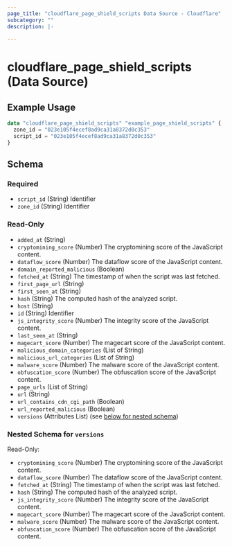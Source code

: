 ```yaml
---
page_title: "cloudflare_page_shield_scripts Data Source - Cloudflare"
subcategory: ""
description: |-
  
---
```


# cloudflare_page_shield_scripts (Data Source)



## Example Usage

```terraform
data "cloudflare_page_shield_scripts" "example_page_shield_scripts" {
  zone_id = "023e105f4ecef8ad9ca31a8372d0c353"
  script_id = "023e105f4ecef8ad9ca31a8372d0c353"
}
```

<!-- schema generated by tfplugindocs -->
## Schema

### Required

- `script_id` (String) Identifier
- `zone_id` (String) Identifier

### Read-Only

- `added_at` (String)
- `cryptomining_score` (Number) The cryptomining score of the JavaScript content.
- `dataflow_score` (Number) The dataflow score of the JavaScript content.
- `domain_reported_malicious` (Boolean)
- `fetched_at` (String) The timestamp of when the script was last fetched.
- `first_page_url` (String)
- `first_seen_at` (String)
- `hash` (String) The computed hash of the analyzed script.
- `host` (String)
- `id` (String) Identifier
- `js_integrity_score` (Number) The integrity score of the JavaScript content.
- `last_seen_at` (String)
- `magecart_score` (Number) The magecart score of the JavaScript content.
- `malicious_domain_categories` (List of String)
- `malicious_url_categories` (List of String)
- `malware_score` (Number) The malware score of the JavaScript content.
- `obfuscation_score` (Number) The obfuscation score of the JavaScript content.
- `page_urls` (List of String)
- `url` (String)
- `url_contains_cdn_cgi_path` (Boolean)
- `url_reported_malicious` (Boolean)
- `versions` (Attributes List) (see [below for nested schema](#nestedatt--versions))

<a id="nestedatt--versions"></a>
### Nested Schema for `versions`

Read-Only:

- `cryptomining_score` (Number) The cryptomining score of the JavaScript content.
- `dataflow_score` (Number) The dataflow score of the JavaScript content.
- `fetched_at` (String) The timestamp of when the script was last fetched.
- `hash` (String) The computed hash of the analyzed script.
- `js_integrity_score` (Number) The integrity score of the JavaScript content.
- `magecart_score` (Number) The magecart score of the JavaScript content.
- `malware_score` (Number) The malware score of the JavaScript content.
- `obfuscation_score` (Number) The obfuscation score of the JavaScript content.


